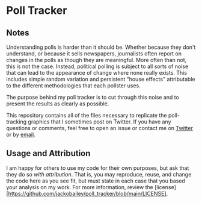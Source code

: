 # Poll Tracker

<!-- <center><img src="https://raw.githubusercontent.com/jackobailey/econ_half_life/master/_output/real_decay_plot.png"></center> -->

## Notes

Understanding polls is harder than it should be. Whether because they don't understand, or because it sells newspapers, journalists often report on changes in the polls as though they are meaningful. More often than not, this is not the case. Instead, political polling is subject to all sorts of noise that can lead to the appearance of change where none really exists. This includes simple random variation and persistent "house effects" attributable to the different methodologies that each pollster uses.

The purpose behind my poll tracker is to cut through this noise and to present the results as clearly as possible.

This repository contains all of the files necessary to replicate the poll-tracking graphics that I sometimes post on Twitter. If you have any questions or comments, feel free to open an issue or contact me on [Twitter](https://www.twitter.com/PoliSciJack) or by [email](mailto:jack.bailey@manchester.ac.uk).

## Usage and Attribution

I am happy for others to use my code for their own purposes, but ask that they do so *with attribution*. That is, you may reproduce, reuse, and change the code here as you see fit, but must state in each case that you based your analysis on my work. For more information, review the [license][https://github.com/jackobailey/poll_tracker/blob/main/LICENSE].
